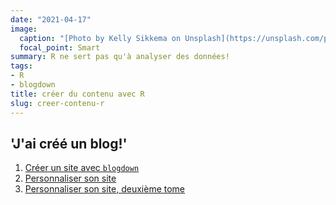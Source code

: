 ```yaml
---
date: "2021-04-17"
image:
  caption: "[Photo by Kelly Sikkema on Unsplash](https://unsplash.com/photos/9OGNpJPVMZ8)"
  focal_point: Smart
summary: R ne sert pas qu'à analyser des données!
tags:
- R
- blogdown
title: créer du contenu avec R
slug: creer-contenu-r
---
```


## 'J'ai créé un blog!'

1. [Créer un site avec `blogdown`](/fr/blog/l-origine-du-site/)
2. [Personnaliser son site](/fr/blog/decorer-le-site/)
3. [Personnaliser son site, deuxième tome](/fr/blog/autres-modifications/)
